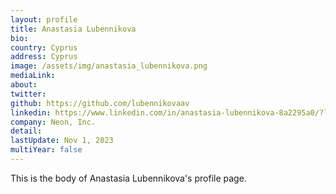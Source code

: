 ```yaml
---
layout: profile
title: Anastasia Lubennikova
bio: 
country: Cyprus 
address: Cyprus 
image: /assets/img/anastasia_lubennikova.png
mediaLink: 
about: 
twitter: 
github: https://github.com/lubennikovaav
linkedin: https://www.linkedin.com/in/anastasia-lubennikova-8a2295a0/?locale=en_US
company: Neon, Inc. 
detail:
lastUpdate: Nov 1, 2023
multiYear: false
---
```

This is the body of Anastasia Lubennikova's profile page.
